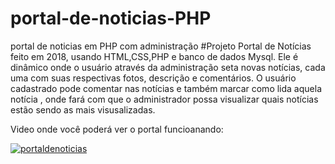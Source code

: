 # portal-de-noticias-PHP
portal de noticias em PHP com administração
#Projeto Portal de Notícias feito em 2018, usando HTML,CSS,PHP e banco de dados Mysql.
Ele é dinâmico onde o usuário através da administração seta novas notícias, cada uma com suas respectivas fotos, 
descrição e comentários. O usuário cadastrado pode comentar nas notícias e também marcar como lida aquela notícia , 
onde fará com que o administrador possa visualizar quais notícias estão sendo as mais visusalizadas.


Video onde você poderá ver o portal funcioanando:

[![portaldenoticias](http://img.youtube.com/vi/dKFRm2AeK3A/0.jpg)](http://www.youtube.com/watch?v=dKFRm2AeK3A "Portal de Notícias em PHP")
